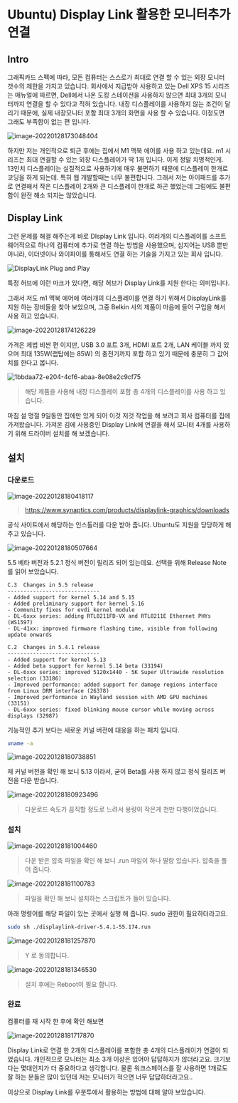 # Ubuntu) Display Link 활용한 모니터추가 연결

## Intro

그래픽카드 스펙에 따라, 모든 컴퓨터는 스스로가 최대로 연결 할 수 있는 외장 모니터 갯수의 제한을 가지고 있습니다. 회사에서 지급받아 사용하고 있는 Dell XPS 15 시리즈는 매뉴얼에 따르면, Dell에서 나온 도킹 스테이션을 사용하지 않으면 최대 3개의 모니터까지 연결을 할 수 있다고 적혀 있습니다. 내장 디스플레이를 사용하지 않는 조건이 달리기 때문에, 실제 내장모니터 포함 최대 3개의 화면을 사용 할 수 있습니다. 이정도면 그래도 부족함이 없는 편 입니다.

![image-20220128173048404](https://raw.githubusercontent.com/Shane-Park/mdblog/main/OS/linux/ubuntu/displaylink.assets/image-20220128173048404.png)

하지만 저는 개인적으로 퇴근 후에는 집에서 M1 맥북 에어를 사용 하고 있는데요. m1 시리즈는 최대 연결할 수 있는 외장 디스플레이가 딱 1개 입니다. 이게 정말 치명적인게. 13인치 디스플레이는 실질적으로 사용하기에 매우 불편하기 때문에 디스플레이 한개로 코딩을 하게 되는데. 특히 웹 개발할때는 너무 불편합니다. 그래서 저는 아이패드를 추가로 연결해서 작은 디스플레이 2개와 큰 디스플레이 한개로 하곤 했었는데 그럼에도 불편함이 완전 해소 되지는 않았습니다.

## Display Link

그런 문제를 해결 해주는게 바로 DIsplay Link 입니다. 여러개의 디스플레이를 소프트웨어적으로 하나의 컴퓨터에 추가로 연결 하는 방법을 사용했으며, 심지어는 USB 뿐만 아니라, 이더넷이나 와이파이를 통해서도 연결 하는 기술을 가지고 있는 회사 입니다.

![DisplayLink Plug and Play](https://raw.githubusercontent.com/Shane-Park/mdblog/main/OS/linux/ubuntu/displaylink.assets/1.png)

특정 허브에 이런 마크가 있다면, 해당 허브가 Display Link를 지원 한다는 의미입니다.

그래서 저도 m1 맥북 에어에 여러개의 디스플레이를 연결 하기 위해서 DisplayLink를 지원 하는 장비들을 찾아 보았으며, 그중 Belkin 사의 제품이 마음에 들어 구입을 해서 사용 하고 있습니다.

![image-20220128174126229](https://raw.githubusercontent.com/Shane-Park/mdblog/main/OS/linux/ubuntu/displaylink.assets/image-20220128174126229.png)

가격은 제법 비싼 편 이지만, USB 3.0 포트 3개, HDMI 포트 2개, LAN 케이블 까지 있으며 최대 135W(랩탑에는 85W) 의 충전기까지 포함 하고 있기 때문에 충분히 그 값어치를 한다고 봅니다.

![1bbdaa72-e204-4cf6-abaa-8e08e2c9cf75](https://raw.githubusercontent.com/Shane-Park/mdblog/main/OS/linux/ubuntu/displaylink.assets/1bbdaa72-e204-4cf6-abaa-8e08e2c9cf75.jpg)

> 해당 제품을 사용해  내장 디스플레이 포함 총 4개의 디스플레이를 사용 하고 있습니다.

마침 설 명절 9일동안 집에만 있게 되어 이것 저것 작업을 해 보려고 회사 컴퓨터를 집에 가져왔습니다. 가져온 김에 사용중인 Display Link에 연결을 해서 모니터 4개를 사용하기 위해 드라이버 설치를 해 보겠습니다.

## 설치

### 다운로드

![image-20220128180418117](https://raw.githubusercontent.com/Shane-Park/mdblog/main/OS/linux/ubuntu/displaylink.assets/image-20220128180418117.png)

> https://www.synaptics.com/products/displaylink-graphics/downloads

공식 사이트에서 해당하는 인스톨러를 다운 받아 줍니다. Ubuntu도 지원을 당당하게 해 주고 있습니다.

![image-20220128180507664](https://raw.githubusercontent.com/Shane-Park/mdblog/main/OS/linux/ubuntu/displaylink.assets/image-20220128180507664.png)

5.5 베타 버전과 5.2.1 정식 버전이 릴리즈 되어 있는데요. 선택을 위해 Release Note를 읽어 보았습니다.

```
C.3  Changes in 5.5 release
-----------------------------
- Added support for kernel 5.14 and 5.15
- Added preliminary support for kernel 5.16
- Community fixes for evdi kernel module
- DL-6xxx series: adding RTL8211FD-VX and RTL8211E Ethernet PHYs (WS1597)
- DL-41xx: improved firmware flashing time, visible from following update onwards

C.2  Changes in 5.4.1 release
-----------------------------
- Added support for kernel 5.13
- Added beta support for kernel 5.14 beta (33194)
- DL-6xxx series: improved 5120x1440 - 5K Super Ultrawide resolution selection (33186)
- Improved performance: added support for damage regions interface from Linux DRM interface (26378)
- Improved performance in Wayland session with AMD GPU machines (33151)
- DL-6xxx series: fixed blinking mouse cursor while moving across displays (32987)
```

기능적인 추가 보다는 새로운 커널 버전에 대응을 하는 패치 입니다. 

```bash
uname -a
```

![image-20220128180738851](https://raw.githubusercontent.com/Shane-Park/mdblog/main/OS/linux/ubuntu/displaylink.assets/image-20220128180738851.png)

제 커널 버전을 확인 해 보니 5.13 이라서, 굳이 Beta를 사용 하지 않고 정식 릴리즈 버전을 다운 받습니다.

![image-20220128180923496](https://raw.githubusercontent.com/Shane-Park/mdblog/main/OS/linux/ubuntu/displaylink.assets/image-20220128180923496.png)

> 다운로드 속도가 끔직할 정도로 느려서 용량이 작은게 천만 다행이었습니다.

### 설치

![image-20220128181004460](https://raw.githubusercontent.com/Shane-Park/mdblog/main/OS/linux/ubuntu/displaylink.assets/image-20220128181004460.png)

> 다운 받은 압축 파일을 확인 해 보니 .run 파일이 하나 딸랑 있습니다. 압축을 풀어 줍니다.

![image-20220128181100783](https://raw.githubusercontent.com/Shane-Park/mdblog/main/OS/linux/ubuntu/displaylink.assets/image-20220128181100783.png)

> 파일을 확인 해 보니 설치하는 스크립트가 들어 있습니다.

아래 명령어를 해당 파일이 있는 곳에서 실행 해 줍니다. sudo 권한이 필요하더라고요.

```bash
sudo sh ./displaylink-driver-5.4.1-55.174.run
```

![image-20220128181257870](https://raw.githubusercontent.com/Shane-Park/mdblog/main/OS/linux/ubuntu/displaylink.assets/image-20220128181257870.png)

> Y 로 동의합니다.

![image-20220128181346530](https://raw.githubusercontent.com/Shane-Park/mdblog/main/OS/linux/ubuntu/displaylink.assets/image-20220128181346530.png)

> 설치 후에는 Reboot이 필요 합니다.

### 완료

컴퓨터를 재 시작 한 후에 확인 해보면

![image-20220128181717870](https://raw.githubusercontent.com/Shane-Park/mdblog/main/OS/linux/ubuntu/displaylink.assets/image-20220128181717870.png)

Display Link로 연결 한 2개의 디스플레이를 포함한 총 4개의 디스플레이가 연결이 되었습니다. 개인적으로 모니터는 최소 3개 이상은 있어야 답답하지가 않더라고요. 크기보다는 몇대인지가 더 중요하다고 생각합니다. 물론 워크스페이스를 잘 사용하면 1개로도 잘 하는 분들은 많이 있던데 저는 모니터가 적으면 너무 답답하더라고요..

이상으로 Display Link를 우분투에서 활용하는 방법에 대해 알아 보았습니다.
